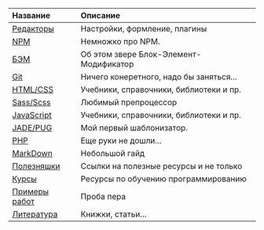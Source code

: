 |               Название             |                 Описание                |
|:-----------------------------------|:----------------------------------------|
| [Редакторы](readme/Editors.md)     |Настройки, формление, плагины            |
| [NPM](readme/NPM.md)               |Немножко про NPM.                        |
| [БЭМ](readme/BEM.md)               |Об этом звере Блок-Элемент-Модификатор   |
| [Git](readme/Git.md)               |Ничего конеретного, надо бы заняться...  |
| [HTML/CSS](readme/HTML-CSS.md)     |Учебники, справочники, библиотеки и пр.  |
| [Sass/Scss](readme/Sass.md)        |Любимый препроцессор                     |
| [JavaScript](readme/JavaScript.md) |Учебники, справочники, библиотеки и пр.  |
| [JADE/PUG](readme/JADE-PUG.md)     |Мой первый шаблонизатор.                 |
| [PHP](readme/PHP.md)               |Еще руки не дошли...                     |
| [MarkDown](readme/MarkDown.md)     |Небольшой гайд                           |
| [Полезняшки](readme/Useful.md)     |Ссылки на полезные ресурсы и не только   |
| [Курсы](readme/Courses.md)         |Ресурсы по обучению программированию     |
| [Примеры работ](https://github.com/vik-vavilikhin/portfolio)|Проба пера      |
| [Литература](literature)           |Книжки, статьи...                        |